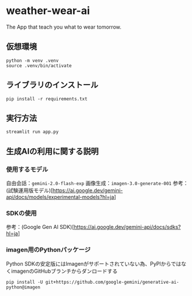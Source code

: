 # weather-wear-ai
The App that teach you what to wear tomorrow.

## 仮想環境
```shell
python -m venv .venv
source .venv/bin/activate
```

## ライブラリのインストール
```shell
pip install -r requirements.txt
```

## 実行方法
```shell
streamlit run app.py
```

## 生成AIの利用に関する説明

### 使用するモデル

自由会話：`gemini-2.0-flash-exp`
画像生成：`imagen-3.0-generate-001`
参考：(試験運用版モデル)[https://ai.google.dev/gemini-api/docs/models/experimental-models?hl=ja]

### SDKの使用

参考：(Google Gen AI SDK)[https://ai.google.dev/gemini-api/docs/sdks?hl=ja]

### imagen用のPythonパッケージ

Python SDKの安定版にはImagenがサポートされていない為、PyPlからではなくimagenのGitHubブランチからダンロードする
```shell
pip install -U git+https://github.com/google-gemini/generative-ai-python@imagen
```
